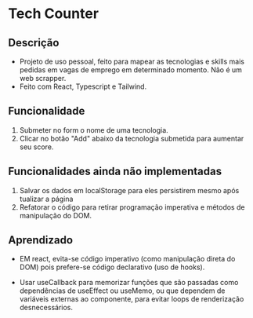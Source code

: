 # Tech Counter

## Descrição

- Projeto de uso pessoal, feito para mapear as tecnologias e skills mais pedidas em vagas de emprego em determinado momento. Não é um web scrapper.
- Feito com React, Typescript e Tailwind.

## Funcionalidade

1) Submeter no form o nome de uma tecnologia.
2) Clicar no botão "Add" abaixo da tecnologia submetida para aumentar seu score.

## Funcionalidades ainda não implementadas

1) Salvar os dados em localStorage para eles persistirem mesmo após tualizar a página
2) Refatorar o código para retirar programação imperativa e métodos de manipulação do DOM.

## Aprendizado

* EM react, evita-se código imperativo (como manipulação direta do DOM) pois prefere-se código declarativo (uso de hooks).

* Usar useCallback para memorizar funções que são passadas como dependências de useEffect ou useMemo, ou que dependem de variáveis externas ao componente, para evitar loops de renderização desnecessários.
